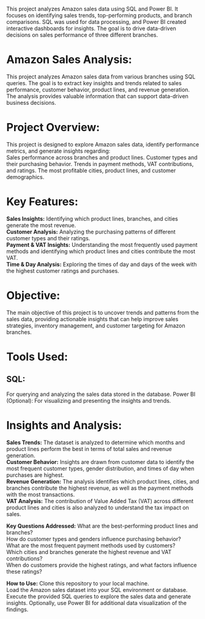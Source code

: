 This project analyzes Amazon sales data using SQL and Power BI. It focuses on identifying sales trends, top-performing products, and branch comparisons. SQL was used for data processing, and Power BI created interactive dashboards for insights. The goal is to drive data-driven decisions on sales performance of three different branches.

# Amazon Sales Analysis: 
This project analyzes Amazon sales data from various branches using SQL queries. The goal is to extract key insights and trends related to sales performance, customer behavior, product lines, and revenue generation. The analysis provides valuable information that can support data-driven business decisions.

# Project Overview: 
This project is designed to explore Amazon sales data, identify performance metrics, and generate insights regarding:  
Sales performance across branches and product lines. Customer types and their purchasing behavior. Trends in payment methods, VAT contributions, and ratings. The most profitable cities, product lines, and customer demographics.  

# Key Features: 
**Sales Insights:** Identifying which product lines, branches, and cities generate the most revenue.   
**Customer Analysis:** Analyzing the purchasing patterns of different customer types and their ratings.   
**Payment & VAT Insights:** Understanding the most frequently used payment methods and identifying which product lines and cities contribute the most VAT.   
**Time & Day Analysis:** Exploring the times of day and days of the week with the highest customer ratings and purchases.  

# Objective: 
The main objective of this project is to uncover trends and patterns from the sales data, providing actionable insights that can help improve sales strategies, inventory management, and customer targeting for Amazon branches.

# Tools Used: 
## SQL: 
For querying and analyzing the sales data stored in the database. Power BI (Optional): For visualizing and presenting the insights and trends.  

# Insights and Analysis: 
**Sales Trends:** The dataset is analyzed to determine which months and product lines perform the best in terms of total sales and revenue generation.   
**Customer Behavior:** Insights are drawn from customer data to identify the most frequent customer types, gender distribution, and times of day when purchases are highest.   
**Revenue Generation:** The analysis identifies which product lines, cities, and branches contribute the highest revenue, as well as the payment methods with the most transactions.   
**VAT Analysis:** The contribution of Value Added Tax (VAT) across different product lines and cities is also analyzed to understand the tax impact on sales.  

**Key Questions Addressed:** 
What are the best-performing product lines and branches?   
How do customer types and genders influence purchasing behavior?   
What are the most frequent payment methods used by customers?   
Which cities and branches generate the highest revenue and VAT contributions?   
When do customers provide the highest ratings, and what factors influence these ratings?  

**How to Use:** 
Clone this repository to your local machine.   
Load the Amazon sales dataset into your SQL environment or database.   
Execute the provided SQL queries to explore the sales data and generate insights. Optionally, use Power BI for additional data visualization of the findings.  
